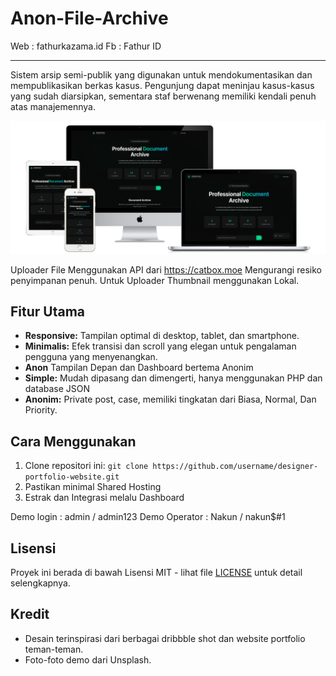 # Anon-File-Archive
Web : fathurkazama.id
Fb : Fathur ID
___________________________________
Sistem arsip semi-publik yang digunakan untuk mendokumentasikan dan mempublikasikan berkas kasus. Pengunjung dapat meninjau kasus-kasus yang sudah diarsipkan, sementara staf berwenang memiliki kendali penuh atas manajemennya.

![Screenshot Desktop Website](thumbs/demo.png) 

Uploader File Menggunakan API dari https://catbox.moe
Mengurangi resiko penyimpanan penuh. 
Untuk Uploader Thumbnail menggunakan Lokal. 

## Fitur Utama

-   **Responsive:** Tampilan optimal di desktop, tablet, dan smartphone.
-   **Minimalis:** Efek transisi dan scroll yang elegan untuk pengalaman pengguna yang menyenangkan.
-   **Anon** Tampilan Depan dan Dashboard bertema Anonim 
-   **Simple:** Mudah dipasang dan dimengerti, hanya menggunakan PHP dan database JSON
-   **Anonim:** Private post, case, memiliki tingkatan dari Biasa, Normal, Dan Priority. 

## Cara Menggunakan

1.  Clone repositori ini:
    `git clone https://github.com/username/designer-portfolio-website.git`
2.  Pastikan minimal Shared Hosting
3.  Estrak dan Integrasi melalu Dashboard

   Demo login : admin / admin123
   Demo Operator : Nakun / nakun$#1

## Lisensi

Proyek ini berada di bawah Lisensi MIT - lihat file [LICENSE](LICENSE) untuk detail selengkapnya.

## Kredit

-   Desain terinspirasi dari berbagai dribbble shot dan website portfolio teman-teman. 
-   Foto-foto demo dari Unsplash.
